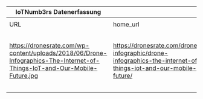 |IoTNumb3rs Datenerfassung|||||||||||
| ---- | ---- | ---- | ---- | ---- | ---- | ---- | ---- | ---- | ---- | ---- |
||||||||||||
|URL|home_url|filename|device_class|device_count|market_class|market_volume|prognosis_year|publication_year|authorship_class|Dropbox folder|
|https://dronesrate.com/wp-content/uploads/2018/06/Drone-Infographics-The-Internet-of-Things-IoT-and-Our-Mobile-Future.jpg|https://dronesrate.com/drones-infographic/drone-infographics-the-internet-of-things-iot-and-our-mobile-future/|file8_Drone-Infographics-The-Internet-of-Things-IoT-and-Our-Mobile-Future.jpg||||||||MariaMarg/20181127-1800|
